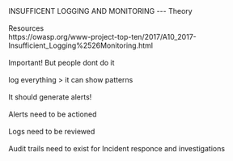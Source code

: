 <!DOCTYPE html  PUBLIC '-//W3C//DTD XHTML 1.0 Transitional//EN'  'http://www.w3.org/TR/xhtml1/DTD/xhtml1-transitional.dtd'><html xmlns="http://www.w3.org/1999/xhtml">
<head>
<meta content="text/html; charset=utf-8" http-equiv="Content-Type"/>
<title>Insufficient Logging and Monitoring</title>
</head><body>INSUFFICENT LOGGING AND MONITORING --- Theory<br/>
<br/>
Resources<br/>
https://owasp.org/www-project-top-ten/2017/A10_2017-Insufficient_Logging%2526Monitoring.html<br/>
<br/>
Important! But people dont do it<br/>
<br/>
log everything &gt; it can show patterns<br/>
<br/>
It should generate alerts!<br/>
<br/>
Alerts need to be actioned<br/>
<br/>
Logs need to be reviewed<br/>
<br/>
Audit trails need to exist for Incident responce and investigations<br/>
<br/>
</body></html>
